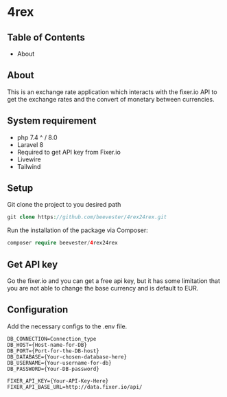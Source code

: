 # 4rex 

## Table of Contents

- About 




## About

This is an exchange rate application which interacts with the fixer.io API to get the exchange rates and the convert of monetary between currencies.

## System requirement

- php 7.4 ^ / 8.0
- Laravel 8
- Required to get API key from Fixer.io
- Livewire
- Tailwind

## Setup

Git clone the project to you desired path

````php
git clone https://github.com/beevester/4rex24rex.git
````
Run the installation of the package via Composer:

```php
composer require beevester/4rex24rex
```
## Get API key

Go the fixer.io and you can get a free api key, but it has some limitation that you are not able to change the base currency and is default to EUR.

## Configuration

Add the necessary configs to the .env file.

```dotenv
DB_CONNECTION=Connection_type
DB_HOST={Host-name-for-DB}
DB_PORT={Port-for-the-DB-host}
DB_DATABASE={Your-chosen-database-here}
DB_USERNAME={Your-username-for-db}
DB_PASSWORD={Your-DB-password}

FIXER_API_KEY={Your-API-Key-Here}
FIXER_API_BASE_URL=http://data.fixer.io/api/
```





